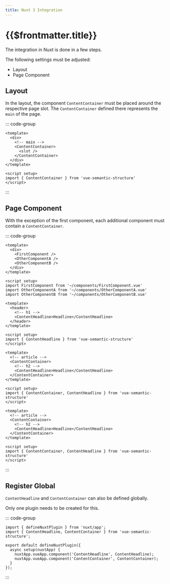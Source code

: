 ```yaml
---
title: Nuxt 3 Integration
---
```


# {{$frontmatter.title}}

The integration in Nuxt is done in a few steps.

The following settings must be adjusted:

- Layout
- Page Component

## Layout

In the layout, the component `ContentContainer` must be placed around the respective page slot.
The `ContentContainer` defined there represents the `main` of the page.

::: code-group

```vue [layouts/default.vue]
<template>
  <div>
    <!-- main -->
    <ContentContainer>
      <slot />
    </ContentContainer>
  </div>
</template>

<script setup>
import { ContentContainer } from 'vue-semantic-structure'
</script>
```

:::

## Page Component

With the exception of the first component, each additional component must contain a `ContentContainer`.

::: code-group

```vue[pages/index.vue]
<template>
  <div>
    <FirstComponent />
    <OtherComponentA />
    <OtherComponentB />
  </div>
</template>

<script setup>
import FirstComponent from '~/components/FirstComponent.vue'
import OtherComponentA from '~/components/OtherComponentA.vue'
import OtherComponentB from '~/components/OtherComponentB.vue'

```

```vue[FirstComponent.vue]
<template>
  <header>
    <!-- h1 -->
    <ContentHeadline>Headline</ContentHeadline>
  </header>
</template>

<script setup>
import { ContentHeadline } from 'vue-semantic-structure'
</script>
```

```vue[OtherComponentA.vue]
<template>
  <!-- article -->
  <ContentContainer>
    <!-- h2 -->
    <ContentHeadline>Headline</ContentHeadline>
  </ContentContainer>
</template>

<script setup>
import { ContentContainer, ContentHeadline } from 'vue-semantic-structure'
</script>
```

```vue[OtherComponentB.vue]
<template>
  <!-- article -->
  <ContentContainer>
    <!-- h2 -->
    <ContentHeadline>Headline</ContentHeadline>
  </ContentContainer>
</template>

<script setup>
import { ContentContainer, ContentHeadline } from 'vue-semantic-structure'
</script>
```

:::

## Register Global

`ContentHeadline` and `ContentContainer` can also be defined globally.

Only one plugin needs to be created for this.

::: code-group

```js[Nuxt 3: plugin/vue-semantic-structure.js]
import { defineNuxtPlugin } from 'nuxt/app';
import { ContentHeadline, ContentContainer } from 'vue-semantic-structure';

export default defineNuxtPlugin({
  async setup(nuxtApp) {
    nuxtApp.vueApp.component('ContentHeadline', ContentHeadline);
    nuxtApp.vueApp.component('ContentContainer', ContentContainer);
  }
});
```

:::
